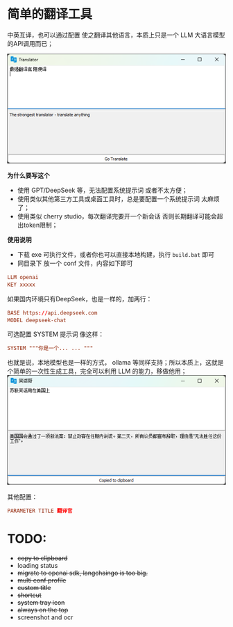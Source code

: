# 简单的翻译工具
中英互译，也可以通过配置 使之翻译其他语言，本质上只是一个 LLM 大语言模型的API调用而已；

![alt text](./docs/v0.0.1-20250604-01.png)

**为什么要写这个** 
- 使用 GPT/DeepSeek 等，无法配置系统提示词 或者不太方便；
- 使用类似其他第三方工具或桌面工具时，总是要配置一个系统提示词 太麻烦了；
- 使用类似 cherry studio，每次翻译完要开一个新会话 否则长期翻译可能会超出token限制；

**使用说明**
- 下载 exe 可执行文件，或者你也可以直接本地构建，执行 `build.bat` 即可
- 同目录下 放一个 conf 文件，内容如下即可
```conf
LLM openai
KEY xxxxx
```

如果国内环境只有DeepSeek，也是一样的，加两行：
```conf
BASE https://api.deepseek.com
MODEL deepseek-chat
```


可选配置 SYSTEM 提示词 像这样：
```conf
SYSTEM """你是一个... ... """
```

也就是说，本地模型也是一样的方式， ollama 等同样支持；所以本质上，这就是个简单的一次性生成工具，完全可以利用 LLM 的能力，移做他用；
![alt text](./docs/v0.0.1-20250604-02.png)


其他配置：
```conf
PARAMETER TITLE 翻译官
```

# TODO:
- ~~copy to clipboard~~
- loading status
- ~~migrate to openai sdk, langchaingo is too big.~~
- ~~multi conf profile~~
- ~~custom title~~
- ~~shortcut~~
- ~~system tray icon~~
- ~~always on the top~~
- screenshot and ocr
